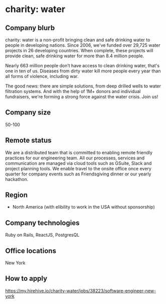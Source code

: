 # charity: water

## Company blurb

charity: water is a non-profit bringing clean and safe drinking water to people in developing nations. Since 2006, we've funded over 29,725 water projects in 26 developing countries. When complete, these projects will provide clean, safe drinking water for more than 8.4 million people.

Nearly 663 million people don’t have access to clean drinking water, that's one in ten of us. Diseases from dirty water kill more people every year than all forms of violence, including war.

The good news: there are simple solutions, from deep drilled wells to water filtration systems. And with the help of 1M+ donors and individual fundraisers, we're forming a strong force against the water crisis. Join us!

## Company size

50-100

## Remote status

We are a distributed team that is committed to enabling remote friendly practices for our engineering team. All our processes, services and communication are managed via cloud tools such as GSuite, Slack and project planning tools. We enable travel to the onsite office once every quarter for company events such as Friendsgiving dinner or our yearly hackathon.

## Region

* North America (with elibility to work in the USA without sponsorship)

## Company technologies

Ruby on Rails, ReactJS, PostgresQL

## Office locations

New York

## How to apply

<https://my.hirehive.io/charity-water/jobs/38223/software-engineer-new-york>
